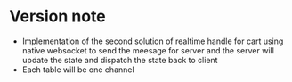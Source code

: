# Version note
- Implementation of the second solution of realtime handle for cart using native websocket to send the meesage for server and the server will update the state and dispatch the state back to client
- Each table will be one channel
